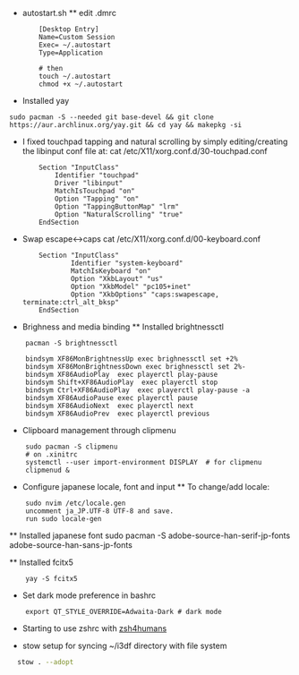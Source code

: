 * autostart.sh 
    ** edit .dmrc
    ```
        [Desktop Entry]
        Name=Custom Session
        Exec= ~/.autostart
        Type=Application

        # then
        touch ~/.autostart
        chmod +x ~/.autostart
    ```

* Installed yay
```
sudo pacman -S --needed git base-devel && git clone https://aur.archlinux.org/yay.git && cd yay && makepkg -si
```

* I fixed touchpad tapping and natural scrolling by simply editing/creating the libinput conf file at:
    cat /etc/X11/xorg.conf.d/30-touchpad.conf
    ```
        Section "InputClass"
            Identifier "touchpad"
            Driver "libinput"
            MatchIsTouchpad "on"
            Option "Tapping" "on"
            Option "TappingButtonMap" "lrm"
            Option "NaturalScrolling" "true"
        EndSection
    ```

* Swap escape<->caps
cat /etc/X11/xorg.conf.d/00-keyboard.conf
    ```
        Section "InputClass"
                Identifier "system-keyboard"
                MatchIsKeyboard "on"
                Option "XkbLayout" "us"
                Option "XkbModel" "pc105+inet"
                Option "XkbOptions" "caps:swapescape, terminate:ctrl_alt_bksp"
        EndSection
    ```

* Brighness and media binding
** Installed brightnessctl
```
    pacman -S brightnessctl
```
```
    bindsym XF86MonBrightnessUp exec brighnessctl set +2%
    bindsym XF86MonBrightnessDown exec brighnessctl set 2%-
    bindsym XF86AudioPlay  exec playerctl play-pause
    bindsym Shift+XF86AudioPlay  exec playerctl stop
    bindsym Ctrl+XF86AudioPlay  exec playerctl play-pause -a
    bindsym XF86AudioPause exec playerctl pause
    bindsym XF86AudioNext  exec playerctl next
    bindsym XF86AudioPrev  exec playerctl previous
```

* Clipboard management through clipmenu
```
    sudo pacman -S clipmenu
    # on .xinitrc
    systemctl --user import-environment DISPLAY  # for clipmenu
    clipmenud &
```


* Configure japanese locale, font and input
** To change/add locale:
```
    sudo nvim /etc/locale.gen
    uncomment ja_JP.UTF-8 UTF-8 and save.
    run sudo locale-gen
```

** Installed japanese font
sudo pacman -S adobe-source-han-serif-jp-fonts adobe-source-han-sans-jp-fonts

** Installed fcitx5
```
    yay -S fcitx5
```

* Set dark mode preference
in bashrc
```
    export QT_STYLE_OVERRIDE=Adwaita-Dark # dark mode
```

* Starting to use zshrc with [zsh4humans](https://github.com/romkatv/zsh4humans)

* stow setup 
for syncing ~/i3df directory with file system
```sh
  stow . --adopt
```
